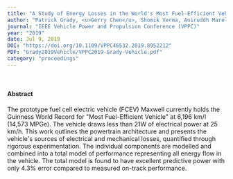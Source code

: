 ```yaml
---
title: "A Study of Energy Losses in the World's Most Fuel-Efficient Vehicle"
author: "Patrick Grady, <u>Gerry Chen</u>, Shomik Verma, Aniruddh Marellapudi, Nico Hotz"
journal: "IEEE Vehicle Power and Propulsion Conference (VPPC)"
year: "2019"
date: Jul 9, 2019
DOI: "https://doi.org/10.1109/VPPC46532.2019.8952212"
PDF: "Grady2019Vehicle/VPPC2019-Grady-Vehicle.pdf"
category: "proceedings"
---
```


<!--- pages: "7173-7180" --->
<!--- DOI: "http://doi.org/10.1109/ICRA.2018.8463180" --->

<br />

#### Abstract

The prototype fuel cell electric vehicle (FCEV) Maxwell currently holds the Guinness World Record for "Most Fuel-Efficient Vehicle" at 6,196 km/l (14,573 MPGe). The vehicle draws less than 21W of electrical power at 25 km/h. This work outlines the powertrain architecture and presents the vehicle's sources of electrical and mechanical losses, quantified through rigorous experimentation. The individual components are modelled and combined into a total model of performance representing all energy flow in the vehicle. The total model is found to have excellent predictive power with only 4.3% error compared to measured on-track performance.
